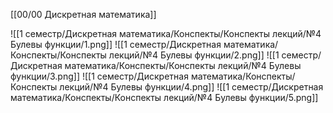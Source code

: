 [[00/00 Дискретная математика]]

![[1 семестр/Дискретная математика/Конспекты/Конспекты лекций/№4 Булевы функции/1.png]]
![[1 семестр/Дискретная математика/Конспекты/Конспекты лекций/№4 Булевы функции/2.png]]
![[1 семестр/Дискретная математика/Конспекты/Конспекты лекций/№4 Булевы функции/3.png]]
![[1 семестр/Дискретная математика/Конспекты/Конспекты лекций/№4 Булевы функции/4.png]]
![[1 семестр/Дискретная математика/Конспекты/Конспекты лекций/№4 Булевы функции/5.png]]
